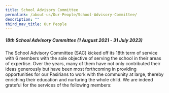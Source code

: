 ```yaml
---
title: School Advisory Committee
permalink: /about-us/Our-People/School-Advisory-Committee/
description: ""
third_nav_title: Our People
---
```

##### 18th School Advisory Committee (1 August 2021 - 31 July 2023)

The School Advisory Committee (SAC) kicked off its 18th term of service with 6 members with the sole objective of serving the school in their areas of expertise. Over the years, many of them have not only contributed their ideas generously but have been most forthcoming in providing opportunities for our Pasirians to work with the community at large, thereby enriching their education and nurturing the whole child. We are indeed grateful for the services of the following members:

